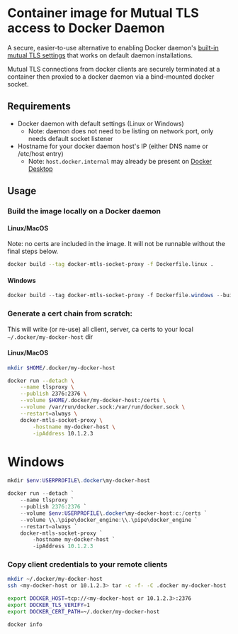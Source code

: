 # Container image for Mutual TLS access to Docker Daemon
A secure, easier-to-use alternative to enabling Docker daemon's [built-in mutual TLS settings](https://docs.docker.com/engine/security/https) that works on default daemon installations.

Mutual TLS connections from docker clients are securely terminated at a container then proxied to a docker daemon via a bind-mounted docker socket. 

## Requirements
* Docker daemon with default settings (Linux or Windows)
  * Note: daemon does not need to be listing on network port, only needs default socket listener
* Hostname for your docker daemon host's IP (either DNS name or /etc/host entry)
  * Note: `host.docker.internal` may already be present on [Docker Desktop](https://docs.docker.com/docker-for-mac/networking/#use-cases-and-workarounds) 

## Usage

### Build the image locally on a Docker daemon
#### Linux/MacOS
Note: no certs are included in the image. It will not be runnable without the final steps below.

```bash
docker build --tag docker-mtls-socket-proxy -f Dockerfile.linux .
```
  
#### Windows
```powershell
docker build --tag docker-mtls-socket-proxy -f Dockerfile.windows --build-arg os_tag=1809 .
```

### Generate a cert chain from scratch:
This will write (or re-use) all client, server, ca certs to your local `~/.docker/my-docker-host` dir

#### Linux/MacOS
```bash
mkdir $HOME/.docker/my-docker-host

docker run --detach \
    --name tlsproxy \
    --publish 2376:2376 \
    --volume $HOME/.docker/my-docker-host:/certs \
    --volume /var/run/docker.sock:/var/run/docker.sock \
    --restart=always \
    docker-mtls-socket-proxy \
        -hostname my-docker-host \
        -ipAddress 10.1.2.3
```

# Windows
```powershell
mkdir $env:USERPROFILE\.docker\my-docker-host

docker run --detach `
    --name tlsproxy `
    --publish 2376:2376 `
    --volume $env:USERPROFILE\.docker\my-docker-host:c:/certs `
    --volume \\.\pipe\docker_engine:\\.\pipe\docker_engine `
    --restart=always `
    docker-mtls-socket-proxy `
        -hostname my-docker-host `
        -ipAddress 10.1.2.3
```

### Copy client credentials to your remote clients

```bash
mkdir ~/.docker/my-docker-host
ssh <my-docker-host or 10.1.2.3> tar -c -f- -C .docker my-docker-host | tar -x -f- -C ~/.docker

export DOCKER_HOST=tcp://<my-docker-host or 10.1.2.3>:2376
export DOCKER_TLS_VERIFY=1
export DOCKER_CERT_PATH=~/.docker/my-docker-host

docker info
```
